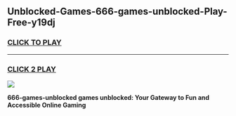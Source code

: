 
## Unblocked-Games-666-games-unblocked-Play-Free-y19dj
<h3>
<a href="https://premium76.site?title=666-games-unblocked&ref=23A">CLICK TO PLAY</a></h3>
<hr>

<h3>
<a href="https://premium76.site?title=666-games-unblocked&ref=23A">CLICK 2 PLAY</a>
  
</h3>

<a href="https://premium76.site?title=666-games-unblocked&ref=23A"><img src="https://clearcache.store/games.png"></a>


**666-games-unblocked games unblocked: Your Gateway to Fun and Accessible Online Gaming**

